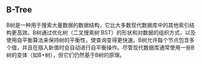 ## B-Tree
B树是一种用于搜索大量数据的数据结构，它比大多数现代数据库中的其他索引结构更高效。B树通过优化树（二叉搜索树 BST）的形状和对数据的组织方式，以及使用自平衡算法来保持树的平衡性，使查询变得更快速。B树允许每个节点包含多个值，并且在插入新值时会自动进行自平衡操作。尽管现代数据库通常使用一些B树的变体（如B+树），但它们仍然基于B树的原理。
